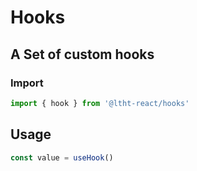 # Hooks

## A Set of custom hooks

### Import

```js
import { hook } from '@ltht-react/hooks'
```

## Usage

```js
const value = useHook()
```
